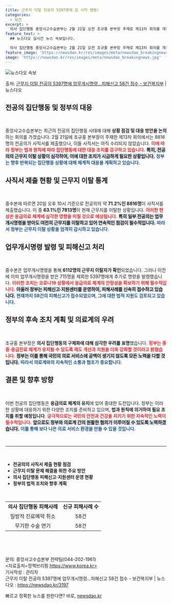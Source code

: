 ```yaml
---
title: 근무지 이탈 전공의 5397명에 일 시작 명령!
categories:
  - 보건
excerpt: >
  의사 집단행동 중앙사고수습본부는 2월 21일 오전 조규홍 본부장 주재로 제13차 회의를 개최하고, 의사 집단…
feature_text: >
  ## 뉴스다오 실시간 뉴스 속보입니다.

  의사 집단행동 중앙사고수습본부는 2월 21일 오전 조규홍 본부장 주재로 제13차 회의를 개최하고, 의사 집단…
feature_image: 'https://newsdao.kr/res/images/meta/newsdao_breakingnews.jpg'
image: 'https://newsdao.kr/res/images/meta/newsdao_breakingnews.jpg'
---
```


![뉴스다오 속보](https://newsdao.kr/res/images/meta/newsdao_breakingnews.jpg)

<p>출처: <a href="https://newsdao.kr/3197" rel="dofollow">근무지 이탈 전공의 5397명에 업무개시명령…피해신고 58건 접수 - 보건복지부</a> | 뉴스다오</p>

<h2 data-ke-size="size26">전공의 집단행동 및 정부의 대응</h2>

<p data-ke-size="size16">&nbsp;</p>

중앙사고수습본부는 최근의 전공의 집단행동 사태에 대해 **상황 점검 및 대응 방안을 논의**하는 회의를 가졌습니다. 2월 21일에 조규홍 본부장이 주재한 제13차 회의에서는 8816명의 전공의가 사직서를 제출했으나, 이들 사직서는 아직 수리되지 않았습니다. <b><span style="color: #ee2323;">이에 따라 정부는 법과 원칙에 따라 집단행동에 대한 대응 조치를 강구하고 있습니다.</span></b> <b><span style="background-color: #21538527;">특히, 전공의의 근무지 이탈 상황이 심각하여, 이에 대한 조치가 시급하게 필요한 상황입니다.</span></b> <b><span style="color: #1a5490;">정부는 향후 반복되는 집단행동 상황에 대해 체계적 대응을 계획하고 있습니다.</span></b> 

<h2 data-ke-size="size26">사직서 제출 현황 및 근무지 이탈 통계</h2>

<p data-ke-size="size16">&nbsp;</p>

중수본에 따르면 20일 오후 10시 기준으로 전공의의 약 **71.2%인 8816명**이 사직서를 제출했습니다. 이 중 **63.1%인 7813명**이 현재 근무지를 이탈한 상황입니다. <b><span style="color: #ee2323;">이러한 현상은 응급의료 체계에 심각한 영향을 미칠 것으로 예상됩니다.</span></b> <b><span style="background-color: #21538527;">특히 일부 전공의는 업무개시명령을 받아도 여전히 근무지를 이탈하고 있어 연속적인 점검이 필수적입니다.</span></b> <b><span style="color: #1a5490;">따라서 정부는 근무지 이탈 상황을 엄격히 감시하고 있습니다.</span></b>

<h2 data-ke-size="size26">업무개시명령 발령 및 피해신고 처리</h2>

<p data-ke-size="size16">&nbsp;</p>

중수본은 업무개시명령을 통해 **6112명의 근무지 이탈자가 확인**되었습니다. 그러나 이전에 이미 업무개시명령을 받은 715명을 제외한 5397명에게 추가로 명령을 발령했습니다. <b><span style="color: #ee2323;">이러한 조치는 코로나19 상황에서 응급의료 체계의 안정성을 확보하기 위해 필수적입니다.</span></b> <b><span style="background-color: #21538527;">아울러 정부는 피해신고·지원센터를 운영하여, 피해사례를 신속히 접수하고 있습니다.</span></b> <b><span style="color: #1a5490;">현재까지 58건의 피해신고가 접수되었으며, 그에 대한 법적 지원도 검토되고 있습니다.</span></b>

<h2 data-ke-size="size26">정부의 후속 조치 계획 및 의료계의 우려</h2>

<p data-ke-size="size16">&nbsp;</p>

조규홍 본부장은 **의사 집단행동의 구체화에 대해 심각한 우려를 표명**했습니다. <b><span style="color: #ee2323;">정부는 중증·응급진료 체계가 유지될 수 있도록 제도 개선과 지원을 더욱 강화할 것이라고 밝혔습니다.</span></b> <b><span style="background-color: #21538527;">정부는 이를 통해 국민의 의료 서비스에 공백이 생기지 않도록 모든 노력을 다할 것입니다.</span></b> <b><span style="color: #1a5490;">따라서 의료계와의 지속적인 소통과 협조가 중요합니다.</span></b> 

<h2 data-ke-size="size26">결론 및 향후 방향</h2>

<p data-ke-size="size16">&nbsp;</p>

이번 전공의 집단행동은 **응급의료 체계의 유지**에 있어 중대한 도전입니다. 정부는 이러한 상황에 대응하기 위한 다양한 조치를 준비하고 있으며, **법과 원칙에 의거하여 필요 조치를 취할 예정입니다**. <b><span style="color: #ee2323;">궁극적으로는 국민의 안전과 건강을 지키기 위한 지속적인 노력이 필수적입니다.</span></b> <b><span style="background-color: #21538527;">앞으로도 정부와 의료계 간의 원활한 협의가 이루어질 수 있도록 노력하겠습니다.</span></b> <b><span style="color: #1a5490;">이를 통해 보다 나은 의료 서비스 환경을 만들 수 있을 것입니다.</span></b> 

<p data-ke-size="size16">&nbsp;</p>

<hr>

<p data-ke-size="size16">&nbsp;</p>

<ul>
  <li><b>전공의의 사직서 제출 현황 점검</b></li>
  <li><b>근무지 이탈 문제 해결을 위한 주요 방안</b></li>
  <li><b>의사 집단행동 피해신고·지원센터 운영 현황</b></li>
  <li><b>정부의 법적 조치와 향후 계획</b></li>
</ul>

<p data-ke-size="size16">&nbsp;</p>

<table style="width: 100%;">
  <tr>
    <td style="text-align: center; height: 17px;"><b>의사 집단행동 피해사례</b></td>
    <td style="text-align: center; height: 17px;"><b>신규 피해사례 수</b></td>
  </tr>
  <tr>
    <td style="text-align: center; height: 17px;">일방적 진료예약 취소</td>
    <td style="text-align: center; height: 17px;">58건</td>
  </tr>
  <tr>
    <td style="text-align: center; height: 17px;">무기한 수술 연기</td>
    <td style="text-align: center; height: 17px;">58건</td>
  </tr>
</table>

<p data-ke-size="size16">&nbsp;</p>

<p data-ke-size="size16">&nbsp;</p>

문의: 중앙사고수습본부 전략팀(044-202-1961)  
<자료출처=정책브리핑 https://www.korea.kr>  
기사작성 : 관리자  
근무지 이탈 전공의 5397명에 업무개시명령…피해신고 58건 접수 - 보건복지부 | 뉴스다오  : https://newsdao.kr/3197 

빠르고 정확한 뉴스를 원한다면? 바로, <a href="https://newsdao.kr" rel="dofollow">newsdao.kr</a>


